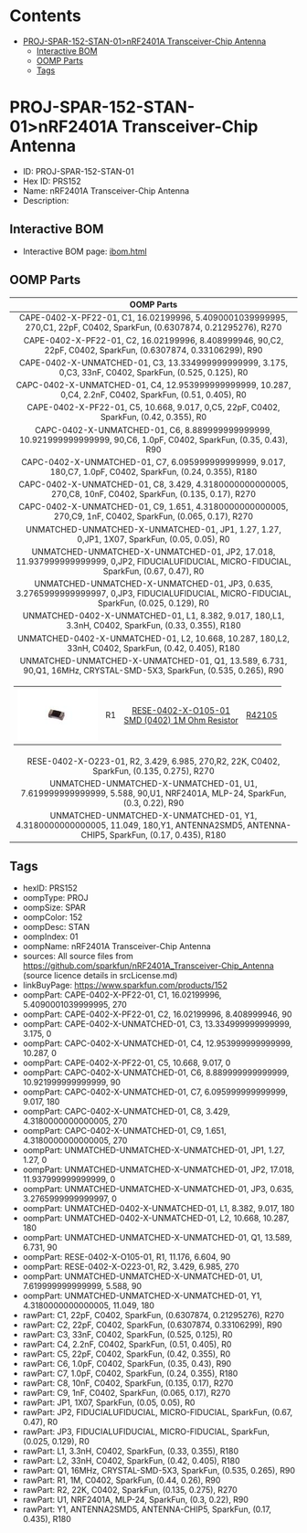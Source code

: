 



Contents
========

* [PROJ-SPAR-152-STAN-01>nRF2401A Transceiver-Chip Antenna](#proj-spar-152-stan-01nrf2401a-transceiver-chip-antenna)
	* [Interactive BOM](#interactive-bom)
	* [OOMP Parts](#oomp-parts)
	* [Tags](#tags)

# PROJ-SPAR-152-STAN-01>nRF2401A Transceiver-Chip Antenna

- ID: PROJ-SPAR-152-STAN-01
- Hex ID: PRS152
- Name: nRF2401A Transceiver-Chip Antenna
- Description: 

## Interactive BOM

- Interactive BOM page: [ibom.html](kicad/bom/ibom.html)

## OOMP Parts
  

|OOMP Parts|
| :---: |
|CAPE-0402-X-PF22-01, C1, 16.02199996, 5.4090001039999995, 270,C1, 22pF, C0402, SparkFun, (0.6307874, 0.21295276), R270|
|CAPE-0402-X-PF22-01, C2, 16.02199996, 8.408999946, 90,C2, 22pF, C0402, SparkFun, (0.6307874, 0.33106299), R90|
|CAPE-0402-X-UNMATCHED-01, C3, 13.334999999999999, 3.175, 0,C3, 33nF, C0402, SparkFun, (0.525, 0.125), R0|
|CAPC-0402-X-UNMATCHED-01, C4, 12.953999999999999, 10.287, 0,C4, 2.2nF, C0402, SparkFun, (0.51, 0.405), R0|
|CAPE-0402-X-PF22-01, C5, 10.668, 9.017, 0,C5, 22pF, C0402, SparkFun, (0.42, 0.355), R0|
|CAPC-0402-X-UNMATCHED-01, C6, 8.889999999999999, 10.921999999999999, 90,C6, 1.0pF, C0402, SparkFun, (0.35, 0.43), R90|
|CAPC-0402-X-UNMATCHED-01, C7, 6.095999999999999, 9.017, 180,C7, 1.0pF, C0402, SparkFun, (0.24, 0.355), R180|
|CAPC-0402-X-UNMATCHED-01, C8, 3.429, 4.3180000000000005, 270,C8, 10nF, C0402, SparkFun, (0.135, 0.17), R270|
|CAPC-0402-X-UNMATCHED-01, C9, 1.651, 4.3180000000000005, 270,C9, 1nF, C0402, SparkFun, (0.065, 0.17), R270|
|UNMATCHED-UNMATCHED-X-UNMATCHED-01, JP1, 1.27, 1.27, 0,JP1, 1X07, SparkFun, (0.05, 0.05), R0|
|UNMATCHED-UNMATCHED-X-UNMATCHED-01, JP2, 17.018, 11.937999999999999, 0,JP2, FIDUCIALUFIDUCIAL, MICRO-FIDUCIAL, SparkFun, (0.67, 0.47), R0|
|UNMATCHED-UNMATCHED-X-UNMATCHED-01, JP3, 0.635, 3.2765999999999997, 0,JP3, FIDUCIALUFIDUCIAL, MICRO-FIDUCIAL, SparkFun, (0.025, 0.129), R0|
|UNMATCHED-0402-X-UNMATCHED-01, L1, 8.382, 9.017, 180,L1, 3.3nH, C0402, SparkFun, (0.33, 0.355), R180|
|UNMATCHED-0402-X-UNMATCHED-01, L2, 10.668, 10.287, 180,L2, 33nH, C0402, SparkFun, (0.42, 0.405), R180|
|UNMATCHED-UNMATCHED-X-UNMATCHED-01, Q1, 13.589, 6.731, 90,Q1, 16MHz, CRYSTAL-SMD-5X3, SparkFun, (0.535, 0.265), R90|
|<table><tr><td>![RESE-0402-X-O105-01](https://raw.githubusercontent.com/oomlout/oomlout_OOMP_parts/main/RESE-0402-X-O105-01/image_140.jpg)</td><td> R1</td><td>[RESE-0402-X-O105-01<br>SMD (0402) 1M Ohm Resistor](https://github.com/oomlout/oomlout_OOMP_parts/tree/main/RESE-0402-X-O105-01/)</td><td>[R42105](https://github.com/oomlout/oomlout_OOMP_parts/tree/main/RESE-0402-X-O105-01/)</td></tr></table>|
|RESE-0402-X-O223-01, R2, 3.429, 6.985, 270,R2, 22K, C0402, SparkFun, (0.135, 0.275), R270|
|UNMATCHED-UNMATCHED-X-UNMATCHED-01, U1, 7.619999999999999, 5.588, 90,U1, NRF2401A, MLP-24, SparkFun, (0.3, 0.22), R90|
|UNMATCHED-UNMATCHED-X-UNMATCHED-01, Y1, 4.3180000000000005, 11.049, 180,Y1, ANTENNA2SMD5, ANTENNA-CHIP5, SparkFun, (0.17, 0.435), R180|

## Tags

- hexID: PRS152
- oompType: PROJ
- oompSize: SPAR
- oompColor: 152
- oompDesc: STAN
- oompIndex: 01
- oompName: nRF2401A Transceiver-Chip Antenna
- sources: All source files from https://github.com/sparkfun/nRF2401A_Transceiver-Chip_Antenna (source licence details in srcLicense.md)
- linkBuyPage: https://www.sparkfun.com/products/152
- oompPart: CAPE-0402-X-PF22-01, C1, 16.02199996, 5.4090001039999995, 270
- oompPart: CAPE-0402-X-PF22-01, C2, 16.02199996, 8.408999946, 90
- oompPart: CAPE-0402-X-UNMATCHED-01, C3, 13.334999999999999, 3.175, 0
- oompPart: CAPC-0402-X-UNMATCHED-01, C4, 12.953999999999999, 10.287, 0
- oompPart: CAPE-0402-X-PF22-01, C5, 10.668, 9.017, 0
- oompPart: CAPC-0402-X-UNMATCHED-01, C6, 8.889999999999999, 10.921999999999999, 90
- oompPart: CAPC-0402-X-UNMATCHED-01, C7, 6.095999999999999, 9.017, 180
- oompPart: CAPC-0402-X-UNMATCHED-01, C8, 3.429, 4.3180000000000005, 270
- oompPart: CAPC-0402-X-UNMATCHED-01, C9, 1.651, 4.3180000000000005, 270
- oompPart: UNMATCHED-UNMATCHED-X-UNMATCHED-01, JP1, 1.27, 1.27, 0
- oompPart: UNMATCHED-UNMATCHED-X-UNMATCHED-01, JP2, 17.018, 11.937999999999999, 0
- oompPart: UNMATCHED-UNMATCHED-X-UNMATCHED-01, JP3, 0.635, 3.2765999999999997, 0
- oompPart: UNMATCHED-0402-X-UNMATCHED-01, L1, 8.382, 9.017, 180
- oompPart: UNMATCHED-0402-X-UNMATCHED-01, L2, 10.668, 10.287, 180
- oompPart: UNMATCHED-UNMATCHED-X-UNMATCHED-01, Q1, 13.589, 6.731, 90
- oompPart: RESE-0402-X-O105-01, R1, 11.176, 6.604, 90
- oompPart: RESE-0402-X-O223-01, R2, 3.429, 6.985, 270
- oompPart: UNMATCHED-UNMATCHED-X-UNMATCHED-01, U1, 7.619999999999999, 5.588, 90
- oompPart: UNMATCHED-UNMATCHED-X-UNMATCHED-01, Y1, 4.3180000000000005, 11.049, 180
- rawPart: C1, 22pF, C0402, SparkFun, (0.6307874, 0.21295276), R270
- rawPart: C2, 22pF, C0402, SparkFun, (0.6307874, 0.33106299), R90
- rawPart: C3, 33nF, C0402, SparkFun, (0.525, 0.125), R0
- rawPart: C4, 2.2nF, C0402, SparkFun, (0.51, 0.405), R0
- rawPart: C5, 22pF, C0402, SparkFun, (0.42, 0.355), R0
- rawPart: C6, 1.0pF, C0402, SparkFun, (0.35, 0.43), R90
- rawPart: C7, 1.0pF, C0402, SparkFun, (0.24, 0.355), R180
- rawPart: C8, 10nF, C0402, SparkFun, (0.135, 0.17), R270
- rawPart: C9, 1nF, C0402, SparkFun, (0.065, 0.17), R270
- rawPart: JP1, 1X07, SparkFun, (0.05, 0.05), R0
- rawPart: JP2, FIDUCIALUFIDUCIAL, MICRO-FIDUCIAL, SparkFun, (0.67, 0.47), R0
- rawPart: JP3, FIDUCIALUFIDUCIAL, MICRO-FIDUCIAL, SparkFun, (0.025, 0.129), R0
- rawPart: L1, 3.3nH, C0402, SparkFun, (0.33, 0.355), R180
- rawPart: L2, 33nH, C0402, SparkFun, (0.42, 0.405), R180
- rawPart: Q1, 16MHz, CRYSTAL-SMD-5X3, SparkFun, (0.535, 0.265), R90
- rawPart: R1, 1M, C0402, SparkFun, (0.44, 0.26), R90
- rawPart: R2, 22K, C0402, SparkFun, (0.135, 0.275), R270
- rawPart: U1, NRF2401A, MLP-24, SparkFun, (0.3, 0.22), R90
- rawPart: Y1, ANTENNA2SMD5, ANTENNA-CHIP5, SparkFun, (0.17, 0.435), R180
